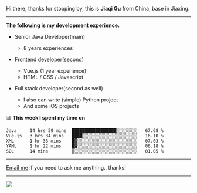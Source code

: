 Hi there, thanks for stopping by, this is **Jiaqi Gu** from China, base in Jiaxing.

---

**The following is my development experience.**

- Senior Java Developer(main)
  - 8 years experiences

- Frontend developer(second)
  - Vue.js (1 year experience)
  - HTML / CSS / Javascript
  
- Full stack developer(second as well)
  - I also can write (simple) Python project
  - And some iOS projects

📊 **This week I spent my time on**
<!--START_SECTION:waka-->
```text
Java     14 hrs 59 mins  █████████████████░░░░░░░░   67.68 % 
Vue.js   3 hrs 34 mins   ████░░░░░░░░░░░░░░░░░░░░░   16.10 % 
XML      1 hr 33 mins    █▓░░░░░░░░░░░░░░░░░░░░░░░   07.03 % 
YAML     1 hr 22 mins    █▓░░░░░░░░░░░░░░░░░░░░░░░   06.18 % 
SQL      14 mins         ▒░░░░░░░░░░░░░░░░░░░░░░░░   01.05 % 
```
<!--END_SECTION:waka-->

---

[Email me](mailto:droidqw@gmail.com?subject=Hiring_from_GitHub) if you need to ask me anything., thanks!

---

![]( https://visitor-badge.glitch.me/badge?page_id=githubgujiaqi)
